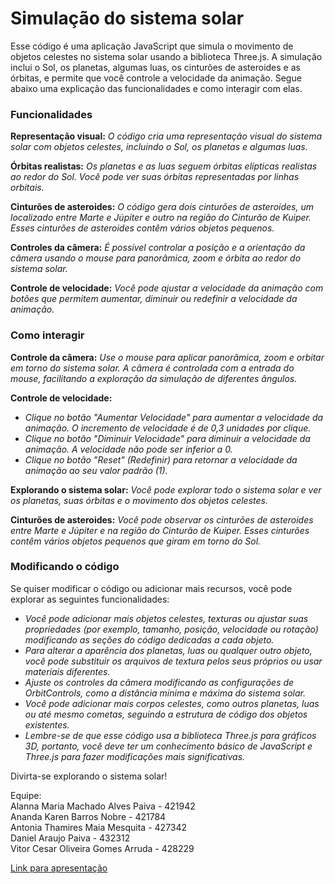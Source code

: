 # Simulação do sistema solar
Esse código é uma aplicação JavaScript que simula o movimento de objetos celestes no sistema solar usando a biblioteca Three.js. A simulação inclui o Sol, os planetas, algumas luas, os cinturões de asteroides e as órbitas, e permite que você controle a velocidade da animação. Segue abaixo uma explicação das funcionalidades e como interagir com elas.
### Funcionalidades
**Representação visual:** _O código cria uma representação visual do sistema solar com objetos celestes, incluindo o Sol, os planetas e algumas luas._

**Órbitas realistas:** _Os planetas e as luas seguem órbitas elípticas realistas ao redor do Sol. Você pode ver suas órbitas representadas por linhas orbitais._

**Cinturões de asteroides:** _O código gera dois cinturões de asteroides, um localizado entre Marte e Júpiter e outro na região do Cinturão de Kuiper. Esses cinturões de asteroides contêm vários objetos pequenos._

**Controles da câmera:** _É possível controlar a posição e a orientação da câmera usando o mouse para panorâmica, zoom e órbita ao redor do sistema solar._

**Controle de velocidade:** _Você pode ajustar a velocidade da animação com botões que permitem aumentar, diminuir ou redefinir a velocidade da animação._

### Como interagir
**Controle da câmera:** _Use o mouse para aplicar panorâmica, zoom e orbitar em torno do sistema solar. A câmera é controlada com a entrada do mouse, facilitando a exploração da simulação de diferentes ângulos._

**Controle de velocidade:** 
- _Clique no botão "Aumentar Velocidade" para aumentar a velocidade da animação. O incremento de velocidade é de 0,3 unidades por clique._
- _Clique no botão "Diminuir Velocidade" para diminuir a velocidade da animação. A velocidade não pode ser inferior a 0._
- _Clique no botão "Reset" (Redefinir) para retornar a velocidade da animação ao seu valor padrão (1)._
  
**Explorando o sistema solar:** _Você pode explorar todo o sistema solar e ver os planetas, suas órbitas e o movimento dos objetos celestes._

**Cinturões de asteroides:** _Você pode observar os cinturões de asteroides entre Marte e Júpiter e na região do Cinturão de Kuiper. Esses cinturões contêm vários objetos pequenos que giram em torno do Sol._

### Modificando o código
Se quiser modificar o código ou adicionar mais recursos, você pode explorar as seguintes funcionalidades:

- _Você pode adicionar mais objetos celestes, texturas ou ajustar suas propriedades (por exemplo, tamanho, posição, velocidade ou rotação) modificando as seções do código dedicadas a cada objeto._
- _Para alterar a aparência dos planetas, luas ou qualquer outro objeto, você pode substituir os arquivos de textura pelos seus próprios ou usar materiais diferentes._
- _Ajuste os controles da câmera modificando as configurações de OrbitControls, como a distância mínima e máxima do sistema solar._
- _Você pode adicionar mais corpos celestes, como outros planetas, luas ou até mesmo cometas, seguindo a estrutura de código dos objetos existentes._
- _Lembre-se de que esse código usa a biblioteca Three.js para gráficos 3D, portanto, você deve ter um conhecimento básico de JavaScript e Three.js para fazer modificações mais significativas._

Divirta-se explorando o sistema solar!

Equipe: <br>
Alanna Maria Machado Alves Paiva - 421942 <br>
Ananda Karen Barros Nobre - 421784 <br>
Antonia Thamires Maia Mesquita - 427342 <br>
Daniel Araujo Paiva - 432312 <br>
Vitor Cesar Oliveira Gomes Arruda - 428229 <br>

[Link para apresentação](https://youtu.be/NYPXjig5_N4)

